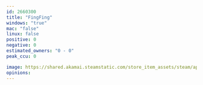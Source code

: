 ```yaml
---
id: 2660300
title: "FingFing"
windows: "true"
mac: "false"
linux: false
positive: 0
negative: 0
estimated_owners: "0 - 0"
peak_ccu: 0

image: https://shared.akamai.steamstatic.com/store_item_assets/steam/apps/2660300/header.jpg?t=1721984480
opinions:
---
```

